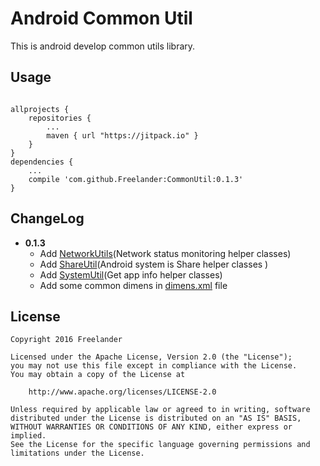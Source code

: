 Android Common Util
===

This is android develop common utils library.

Usage
---

```

allprojects {
    repositories {
        ...
        maven { url "https://jitpack.io" }
    }
}
dependencies {
    ...
    compile 'com.github.Freelander:CommonUtil:0.1.3'
}

```

ChangeLog
---

* **0.1.3**
    * Add [NetworkUtils](https://github.com/Freelander/CommonUtil/blob/master/library/src/main/java/com/jun/common/util/NetworkUtils.java)(Network status monitoring helper classes)
    * Add [ShareUtil](https://github.com/Freelander/CommonUtil/blob/master/library/src/main/java/com/jun/common/util/ShareUtil.java)(Android system is Share helper classes )
    * Add [SystemUtil](https://github.com/Freelander/CommonUtil/blob/master/library/src/main/java/com/jun/common/util/SystemUtil.java)(Get app info helper classes)
    * Add some common dimens in [dimens.xml](https://github.com/Freelander/CommonUtil/blob/master/library/src/main/res/values/dimens.xml) file
    
License
-------

    Copyright 2016 Freelander

    Licensed under the Apache License, Version 2.0 (the "License");
    you may not use this file except in compliance with the License.
    You may obtain a copy of the License at

        http://www.apache.org/licenses/LICENSE-2.0

    Unless required by applicable law or agreed to in writing, software
    distributed under the License is distributed on an "AS IS" BASIS,
    WITHOUT WARRANTIES OR CONDITIONS OF ANY KIND, either express or implied.
    See the License for the specific language governing permissions and
    limitations under the License.
 

